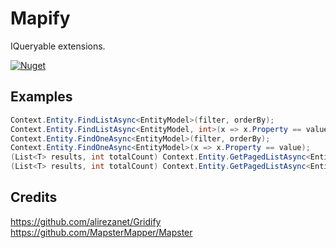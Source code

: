 # Mapify

IQueryable extensions.

[![Nuget](https://img.shields.io/nuget/dt/Mapify)](https://www.nuget.org/packages/Mapify)

## Examples

``` csharp
Context.Entity.FindListAsync<EntityModel>(filter, orderBy);
Context.Entity.FindListAsync<EntityModel, int>(x => x.Property == value, x => x.Id);
Context.Entity.FindOneAsync<EntityModel>(filter, orderBy);
Context.Entity.FindOneAsync<EntityModel>(x => x.Property == value);
(List<T> results, int totalCount) Context.Entity.GetPagedListAsync<EntityModel>(pageIndex, pageSize, filter, orderBy);
(List<T> results, int totalCount) Context.Entity.GetPagedListAsync<EntityModel, int>(pageIndex, pageSize, x => x.Property == value, x => x.Id);
```

## Credits

https://github.com/alirezanet/Gridify  
https://github.com/MapsterMapper/Mapster
